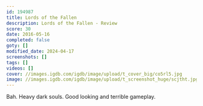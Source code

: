 ```yaml
---
id: 194987
title: Lords of the Fallen
description: Lords of the Fallen - Review
score: 30
date: 2016-05-16
completed: false
goty: []
modified_date: 2024-04-17
screenshots: []
tags: []
videos: []
cover: //images.igdb.com/igdb/image/upload/t_cover_big/co5rl5.jpg
image: //images.igdb.com/igdb/image/upload/t_screenshot_huge/scjtht.jpg
---
```

Bah. Heavy dark souls. Good looking and terrible gameplay.